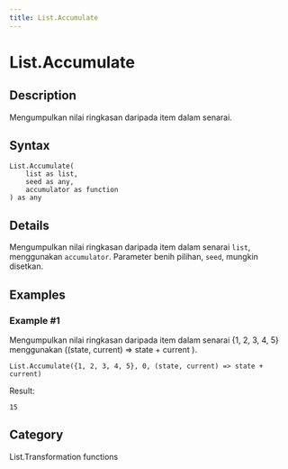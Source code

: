 ```yaml
---
title: List.Accumulate
---
```


# List.Accumulate


## Description

Mengumpulkan nilai ringkasan daripada item dalam senarai.


## Syntax

```powerquery
List.Accumulate(
    list as list,
    seed as any,
    accumulator as function
) as any
```


## Details

Mengumpulkan nilai ringkasan daripada item dalam senarai <code>list</code>, menggunakan <code>accumulator</code>.    Parameter benih pilihan, <code>seed</code>, mungkin disetkan.


## Examples

### Example #1 
Mengumpulkan nilai ringkasan daripada item dalam senarai \{1, 2, 3, 4, 5} menggunakan ((state, current) =&gt; state + current ).
```powerquery
List.Accumulate({1, 2, 3, 4, 5}, 0, (state, current) => state + current)
```

Result: 
```powerquery
15
```




## Category
List.Transformation functions
